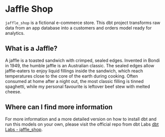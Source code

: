 # Jaffle Shop

```jaffle_shop``` is a fictional e-commerce store. This dbt project transforms raw data from an app database into a customers and orders model ready for analytics.

## What is a Jaffle? 

A jaffle is a toasted sandwich with crimped, sealed edges. Invented in Bondi in 1949, the humble jaffle is an Australian classic. The sealed edges allow jaffle-eaters to enjoy liquid fillings inside the sandwich, which reach temperatures close to the core of the earth during cooking. Often consumed at home after a night out, the most classic filling is tinned spaghetti, while my personal favourite is leftover beef stew with melted cheese.

## Where can I find more information

For more information and a more detailed version on how to install dbt and run this models on your own, please visit the official repo from dbt Labs [dbt Labs - jaffle_shop](https://https://github.com/dbt-labs/jaffle_shop/).